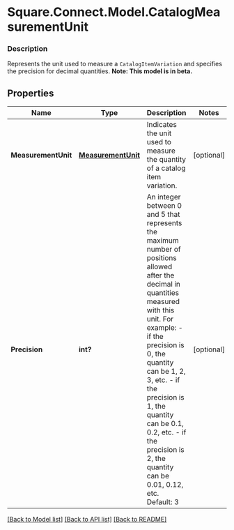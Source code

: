 # Square.Connect.Model.CatalogMeasurementUnit

### Description

Represents the unit used to measure a `CatalogItemVariation` and specifies the precision for decimal quantities.
**Note: This model is in beta.**

## Properties

Name | Type | Description | Notes
------------ | ------------- | ------------- | -------------
**MeasurementUnit** | [**MeasurementUnit**](MeasurementUnit.md) | Indicates the unit used to measure the quantity of a catalog item variation. | [optional] 
**Precision** | **int?** | An integer between 0 and 5 that represents the maximum number of positions allowed after the decimal in quantities measured with this unit. For example:  - if the precision is 0, the quantity can be 1, 2, 3, etc. - if the precision is 1, the quantity can be 0.1, 0.2, etc. - if the precision is 2, the quantity can be 0.01, 0.12, etc.  Default: 3 | [optional] 



[[Back to Model list]](../README.md#documentation-for-models) [[Back to API list]](../README.md#documentation-for-api-endpoints) [[Back to README]](../README.md)

